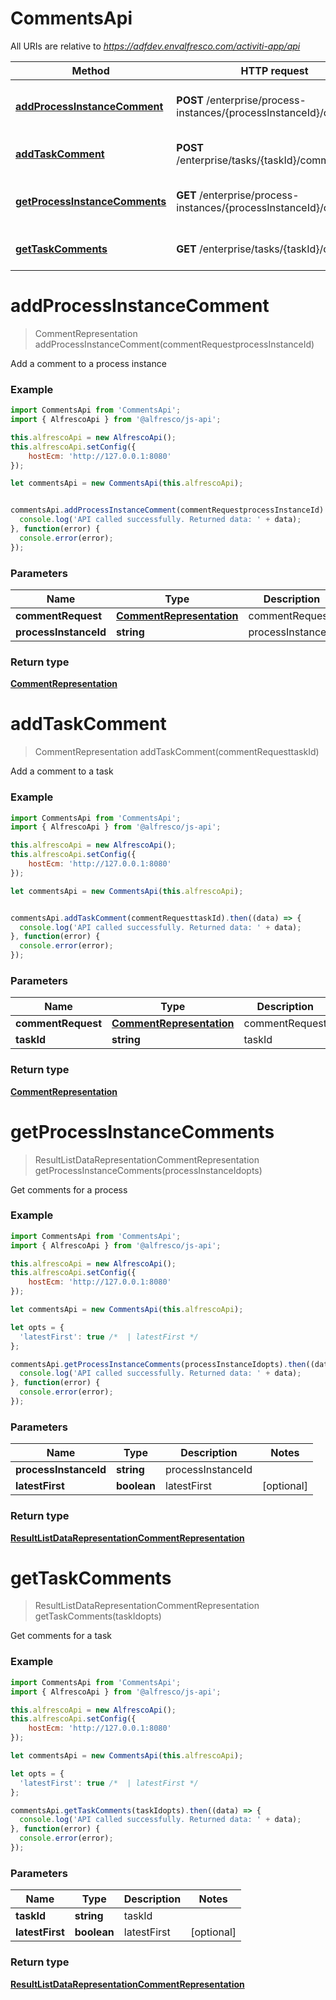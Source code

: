 # CommentsApi

All URIs are relative to *https://adfdev.envalfresco.com/activiti-app/api*

Method | HTTP request | Description
------------- | ------------- | -------------
[**addProcessInstanceComment**](CommentsApi.md#addProcessInstanceComment) | **POST** /enterprise/process-instances/{processInstanceId}/comments | Add a comment to a process instance
[**addTaskComment**](CommentsApi.md#addTaskComment) | **POST** /enterprise/tasks/{taskId}/comments | Add a comment to a task
[**getProcessInstanceComments**](CommentsApi.md#getProcessInstanceComments) | **GET** /enterprise/process-instances/{processInstanceId}/comments | Get comments for a process
[**getTaskComments**](CommentsApi.md#getTaskComments) | **GET** /enterprise/tasks/{taskId}/comments | Get comments for a task


<a name="addProcessInstanceComment"></a>
# **addProcessInstanceComment**
> CommentRepresentation addProcessInstanceComment(commentRequestprocessInstanceId)

Add a comment to a process instance

### Example
```javascript
import CommentsApi from 'CommentsApi';
import { AlfrescoApi } from '@alfresco/js-api';

this.alfrescoApi = new AlfrescoApi();
this.alfrescoApi.setConfig({
    hostEcm: 'http://127.0.0.1:8080'
});

let commentsApi = new CommentsApi(this.alfrescoApi);


commentsApi.addProcessInstanceComment(commentRequestprocessInstanceId).then((data) => {
  console.log('API called successfully. Returned data: ' + data);
}, function(error) {
  console.error(error);
});

```

### Parameters

Name | Type | Description  | Notes
------------- | ------------- | ------------- | -------------
 **commentRequest** | [**CommentRepresentation**](CommentRepresentation.md)| commentRequest | 
 **processInstanceId** | **string**| processInstanceId | 

### Return type

[**CommentRepresentation**](CommentRepresentation.md)

<a name="addTaskComment"></a>
# **addTaskComment**
> CommentRepresentation addTaskComment(commentRequesttaskId)

Add a comment to a task

### Example
```javascript
import CommentsApi from 'CommentsApi';
import { AlfrescoApi } from '@alfresco/js-api';

this.alfrescoApi = new AlfrescoApi();
this.alfrescoApi.setConfig({
    hostEcm: 'http://127.0.0.1:8080'
});

let commentsApi = new CommentsApi(this.alfrescoApi);


commentsApi.addTaskComment(commentRequesttaskId).then((data) => {
  console.log('API called successfully. Returned data: ' + data);
}, function(error) {
  console.error(error);
});

```

### Parameters

Name | Type | Description  | Notes
------------- | ------------- | ------------- | -------------
 **commentRequest** | [**CommentRepresentation**](CommentRepresentation.md)| commentRequest | 
 **taskId** | **string**| taskId | 

### Return type

[**CommentRepresentation**](CommentRepresentation.md)

<a name="getProcessInstanceComments"></a>
# **getProcessInstanceComments**
> ResultListDataRepresentationCommentRepresentation getProcessInstanceComments(processInstanceIdopts)

Get comments for a process

### Example
```javascript
import CommentsApi from 'CommentsApi';
import { AlfrescoApi } from '@alfresco/js-api';

this.alfrescoApi = new AlfrescoApi();
this.alfrescoApi.setConfig({
    hostEcm: 'http://127.0.0.1:8080'
});

let commentsApi = new CommentsApi(this.alfrescoApi);

let opts = { 
  'latestFirst': true /*  | latestFirst */
};

commentsApi.getProcessInstanceComments(processInstanceIdopts).then((data) => {
  console.log('API called successfully. Returned data: ' + data);
}, function(error) {
  console.error(error);
});

```

### Parameters

Name | Type | Description  | Notes
------------- | ------------- | ------------- | -------------
 **processInstanceId** | **string**| processInstanceId | 
 **latestFirst** | **boolean**| latestFirst | [optional] 

### Return type

[**ResultListDataRepresentationCommentRepresentation**](ResultListDataRepresentationCommentRepresentation.md)

<a name="getTaskComments"></a>
# **getTaskComments**
> ResultListDataRepresentationCommentRepresentation getTaskComments(taskIdopts)

Get comments for a task

### Example
```javascript
import CommentsApi from 'CommentsApi';
import { AlfrescoApi } from '@alfresco/js-api';

this.alfrescoApi = new AlfrescoApi();
this.alfrescoApi.setConfig({
    hostEcm: 'http://127.0.0.1:8080'
});

let commentsApi = new CommentsApi(this.alfrescoApi);

let opts = { 
  'latestFirst': true /*  | latestFirst */
};

commentsApi.getTaskComments(taskIdopts).then((data) => {
  console.log('API called successfully. Returned data: ' + data);
}, function(error) {
  console.error(error);
});

```

### Parameters

Name | Type | Description  | Notes
------------- | ------------- | ------------- | -------------
 **taskId** | **string**| taskId | 
 **latestFirst** | **boolean**| latestFirst | [optional] 

### Return type

[**ResultListDataRepresentationCommentRepresentation**](ResultListDataRepresentationCommentRepresentation.md)

